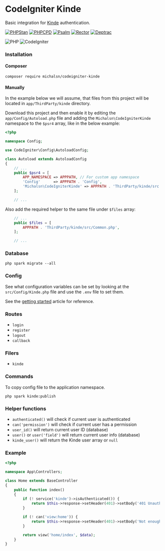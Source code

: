 # CodeIgniter Kinde

Basic integration for [Kinde](https://kinde.com/) authentication.

[![PHPStan](https://github.com/michalsn/codeigniter-kinde/actions/workflows/phpstan.yml/badge.svg)](https://github.com/michalsn/codeigniter-kinde/actions/workflows/phpstan.yml)
[![PHPCPD](https://github.com/michalsn/codeigniter-kinde/actions/workflows/phpcpd.yml/badge.svg)](https://github.com/michalsn/codeigniter-kinde/actions/workflows/phpcpd.yml)
[![Psalm](https://github.com/michalsn/codeigniter-kinde/actions/workflows/psalm.yml/badge.svg)](https://github.com/michalsn/codeigniter-kinde/actions/workflows/psalm.yml)
[![Rector](https://github.com/michalsn/codeigniter-kinde/actions/workflows/rector.yml/badge.svg)](https://github.com/michalsn/codeigniter-kinde/actions/workflows/rector.yml)
[![Deptrac](https://github.com/michalsn/codeigniter-kinde/actions/workflows/deptrac.yml/badge.svg)](https://github.com/michalsn/codeigniter-kinde/actions/workflows/deptrac.yml)

![PHP](https://img.shields.io/badge/PHP-%5E8.0-blue)
![CodeIgniter](https://img.shields.io/badge/CodeIgniter-%5E4.3-blue)

### Installation

#### Composer

    composer require michalsn/codeigniter-kinde

#### Manually

In the example below we will assume, that files from this project will be located in `app/ThirdParty/kinde` directory.

Download this project and then enable it by editing the `app/Config/Autoload.php` file and adding the `Michalsn\CodeIgniterKinde` namespace to the `$psr4` array, like in the below example:

```php
<?php

namespace Config;

use CodeIgniter\Config\AutoloadConfig;

class Autoload extends AutoloadConfig
{
    // ...
    public $psr4 = [
        APP_NAMESPACE => APPPATH, // For custom app namespace
        'Config'      => APPPATH . 'Config',
        'Michalsn\CodeIgniterKinde' => APPPATH . 'ThirdParty/kinde/src',
    ];

    // ...
```
Also add the required helper to the same file under `$files` array:

```php
    // ...
    public $files = [
        APPPATH . 'ThirdParty/kinde/src/Common.php',
    ];

    // ...
```

### Database

    php spark migrate --all

### Config

See what configuration variables can be set by looking at the `src/Config/Kinde.php` file and use the `.env` file to set them.

See the [getting started](https://kinde.com/docs/developer-tools/php-sdk/) article for reference.

### Routes

- `login`
- `register`
- `logout`
- `callback`

### Filers

- `kinde`

### Commands

To copy config file to the application namespace.

    php spark kinde:publish

### Helper functions

- `authenticated()` will check if current user is authenticated
- `can('permission')` will check if current user has a permission
- `user_id()` will return current user ID (database)
- `user()` or `user('field')` will return current user info (database)
- `kinde_user()` will return the Kinde user array or `null`

### Example

```php
<?php

namespace App\Controllers;

class Home extends BaseController
{
    public function index()
    {
        if (! service('kinde')->isAuthenticated()) {
            return $this->response->setHeader(401)->setBody('401 Unauthorized');
        }

        if (! can('view:home')) {
            return $this->response->setHeader(401)->setBody('Not enough permissions to view this page');
        }

        return view('home/index', $data);
    }
}
```
